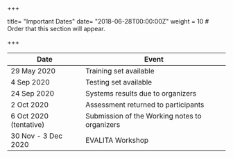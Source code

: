 +++

title= "Important Dates"
date= "2018-06-28T00:00:00Z"
weight = 10  # Order that this section will appear.

+++

| Date                   | Event                                            |
|------------------------|--------------------------------------------------|
| 29 May 2020            |  Training set available                          |
| 4 Sep 2020             |  Testing set available                           |
| 24 Sep 2020            |  Systems results due to organizers               |
| 2 Oct 2020             |  Assessment returned to   participants           |
| 6 Oct 2020 (tentative) |  Submission of the Working notes to   organizers |
| 30 Nov - 3 Dec 2020    |  EVALITA Workshop                                |